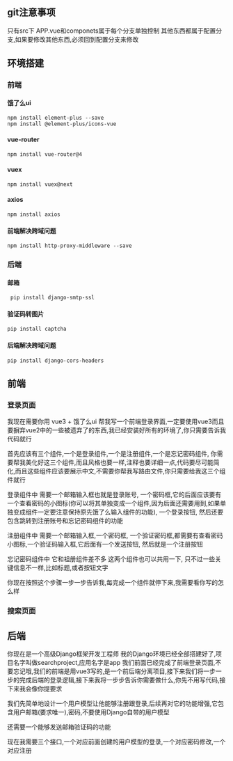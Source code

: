 
## git注意事项

只有src下 APP.vue和componets属于每个分支单独控制
其他东西都属于配置分支,如果要修改其他东西,必须回到配置分支来修改

## 环境搭建

### 前端

#### 饿了么ui

``` 
npm install element-plus --save
npm install @element-plus/icons-vue
```

#### vue-router
```
npm install vue-router@4
```

#### vuex
```
npm install vuex@next
```
#### axios
```
npm install axios
```
#### 前端解决跨域问题
```
npm install http-proxy-middleware --save
```

### 后端

#### 邮箱
```
 pip install django-smtp-ssl
```

#### 验证码转图片

```
pip install captcha
```

#### 后端解决跨域问题
```
pip install django-cors-headers
```



## 前端

### 登录页面

我现在需要你用 vue3 + 饿了么ui  帮我写一个前端登录界面,一定要使用vue3而且要摒弃vue2中的一些被遗弃了的东西,我已经安装好所有的环境了,你只需要告诉我代码就行

首先应该有三个组件,一个是登录组件,一个是注册组件,一个是忘记密码组件, 你需要帮我美化好这三个组件,而且风格也要一样,注释也要详细一点,代码要尽可能简化,而且这些组件应该要展示中文,不需要你帮我写路由文件,你只需要给我这三个组件就行

登录组件中 需要一个邮箱输入框也就是登录账号, 一个密码框,它的后面应该要有一个查看密码的小图标(你可以将其单独变成一个组件,因为后面还需要用到,如果单独变成组件一定要注意保持原先饿了么输入组件的功能), 一个登录按钮, 然后还要包含跳转到注册账号和忘记密码组件的功能

注册组件中  需要一个邮箱输入框,一个密码框, 一个验证密码框,都需要有查看密码小图标,一个验证码输入框,它后面有一个发送按钮, 然后就是一个注册按钮

忘记密码组件中  它和祖册组件差不多 这两个组件也可以共用一下, 只不过一些关键信息不一样,比如标题,或者按钮文字

你现在按照这个步骤一步一步告诉我,每完成一个组件就停下来,我需要看你写的怎么样

### 搜索页面

## 后端

你现在是一个高级Django框架开发工程师
我的Django环境已经全部搭建好了,项目名字叫做searchproject,应用名字是app
我们前面已经完成了前端登录页面,不要忘记哦,我们的前端是用vue3写的,是一个前后端分离项目,接下来我们将一步一步的完成后端的登录逻辑,接下来我将一步步告诉你需要做什么,你先不用写代码,接下来我会像你提要求

我们先简单地设计一个用户模型让他能够注册跟登录,后续再对它的功能增强,它包含用户邮箱(要求唯一),密码,不要使用Django自带的用户模型

还需要一个能够发送邮箱验证码的功能

现在我需要三个接口,一个对应前面创建的用户模型的登录,一个对应密码修改,一个对应注册


